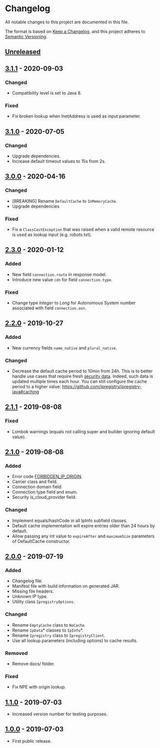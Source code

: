 # Changelog

All notable changes to this project are documented in this file.

The format is based on [Keep a Changelog](https://keepachangelog.com/en/1.0.0/),
and this project adheres to [Semantic Versioning](https://semver.org/spec/v2.0.0.html).

## [Unreleased]

## [3.1.1] - 2020-09-03
### Changed
- Compatibility level is set to Java 8.
### Fixed
- Fix broken lookup when InetAddress is used as input parameter. 

## [3.1.0] - 2020-07-05
### Changed
- Upgrade dependencies.
- Increase default timeout values to 15s from 2s.

## [3.0.0] - 2020-04-16
### Changed
- [BREAKING] Rename `DefaultCache` to `InMemoryCache`.
- Upgrade dependencies
### Fixed
- Fix a `ClassCastException` that was raised when a valid remote resource is used as lookup input (e.g. robots.txt).

## [2.3.0] - 2020-01-12
### Added
- New field `connection.route` in response model.
- Introduce new value `cdn` for field `connection.type`.
### Fixed
- Change type _Integer_ to _Long_ for Autonomous System number associated with field `connection.asn`.

## [2.2.0] - 2019-10-27
### Added
- New currency fields `name_native` and `plural_native`.
### Changed
- Decrease the default cache period to 10min from 24h. 
This is to better handle use cases that require fresh [security data](https://ipregistry.co/docs/proxy-tor-threat-detection#content). 
Indeed, such data is updated multiple times each hour. 
You can still configure the cache period to a higher value:
https://github.com/ipregistry/ipregistry-java#caching

## [2.1.1] - 2019-08-08
### Fixed
- Lombok warnings (equals not calling super and builder ignoring default value).

## [2.1.0] - 2019-08-08
### Added
- Error code [FORBIDDEN_IP_ORIGIN](https://ipregistry.co/docs/errors#FORBIDDEN_IP_ORIGIN).
- Carrier class and field.
- Connection domain field.
- Connection type field and enum.
- Security is_cloud_provider field.

### Changed
- Implement equals/hashCode in all IpInfo subfield classes.
- Default cache implementation will expire entries older than 24 hours by default.
- Allow passing any int value to `expireAfter` and `maximumSize` parameters of DefaultCache constructor.

## [2.0.0] - 2019-07-19
### Added
- Changelog file.
- Manifest file with build information on generated JAR.
- Missing file headers.
- Unknown IP type.
- Utility class `IpregistryOptions`.

### Changed
- Rename `EmptyCache` class to `NoCache`.
- Rename `IpData`* classes to `IpInfo`*.
- Rename `Ipregistry` class to `IpregistryClient`.
- Use all lookup parameters (including options) to cache results.

### Removed
- Remove docs/ folder.

### Fixed
- Fix NPE with origin lookup.

## [1.1.0] - 2019-07-03

- Increased version number for testing purposes.

## [1.0.0] - 2019-07-03

- First public release.

[Unreleased]: https://github.com/ipregistry/ipregistry-java/compare/v3.1.1...HEAD
[3.1.1]: https://github.com/ipregistry/ipregistry-java/compare/v3.0.0...v3.1.1
[3.1.0]: https://github.com/ipregistry/ipregistry-java/compare/v3.0.0...v3.1.0
[3.0.0]: https://github.com/ipregistry/ipregistry-java/compare/v2.3.0...v3.0.0
[2.3.0]: https://github.com/ipregistry/ipregistry-java/compare/v2.2.0...v2.3.0
[2.2.0]: https://github.com/ipregistry/ipregistry-java/compare/v2.1.1...v2.2.0
[2.1.1]: https://github.com/ipregistry/ipregistry-java/compare/v2.1.0...v2.1.1
[2.1.0]: https://github.com/ipregistry/ipregistry-java/compare/v2.0.0...v2.1.0
[2.0.0]: https://github.com/ipregistry/ipregistry-java/compare/v1.1.0...v2.0.0
[1.1.0]: https://github.com/ipregistry/ipregistry-java/compare/v1.0.0...v1.1.0
[1.0.0]: https://github.com/ipregistry/ipregistry-java/releases/tag/v1.0.0